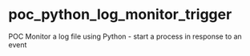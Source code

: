 # poc_python_log_monitor_trigger
POC Monitor a log file using Python - start a process in response to an event
